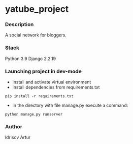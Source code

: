 # yatube_project
### Description
A social network for bloggers.
### Stack
Python 3.9
Django 2.2.19
### Launching project in dev-mode
- Install and activate virtual environment
- Install dependencies from requirements.txt
```
pip install -r requirements.txt
```
- In the directory with file manage.py execute a command:
```
python manage.py runserver
```
### Author
Idrisov Artur